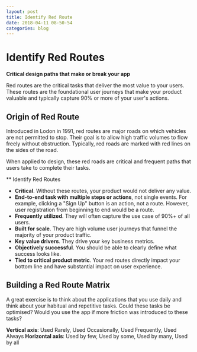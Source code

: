 ```yaml
---
layout: post
title: Identify Red Route
date: 2018-04-11 08-50-54
categories: blog
---
```


# Identify Red Routes

**Critical design paths that make or break your app**

Red routes are the critical tasks that deliver the most value to your users. These routes are the foundational user journeys that make your product valuable and typically capture 90% or more of your user's actions.

## Origin of Red Route
Introduced in Lodon in 1991, red routes are major roads on which vehicles are not permitted to stop. Their goal is to allow high traffic volumes to flow freely without obstruction. Typically, red roads are marked with red lines on the sides of the road.

When applied to design, these red roads are critical and frequent paths that users take to complete their tasks.

** Identify Red Routes

- **Critical**. Without these routes, your product would not deliver any value.
- **End-to-end task with multiple steps or actions**, not single events. For example, clicking a "Sign Up" button is an action, not a route. However, user registration from beginning to end would be a route.
- **Frequently utilized**. They will often capture the use case of 90%+ of all users.
- **Built for scale**. They are high volume user journeys that funnel the majority of your product traffic.
- **Key value drivers**. They drive your key business metrics.
- **Objectively successful**. You should be able to clearly define what success looks like.
- **Tied to critical product metric**. Your red routes directly impact your bottom line and have substantial impact on user experience.

## Building a Red Route Matrix

A great exercise is to think about the applications that you use daily and think about your habitual and repetitive tasks. Could these tasks be optimised? Would you use the app if more friction was introduced to these tasks?

**Vertical axis**: Used Rarely, Used Occasionally, Used Frequently, Used Always
**Horizontal axis**: Used by few, Used by some, Used by many, Used by all
